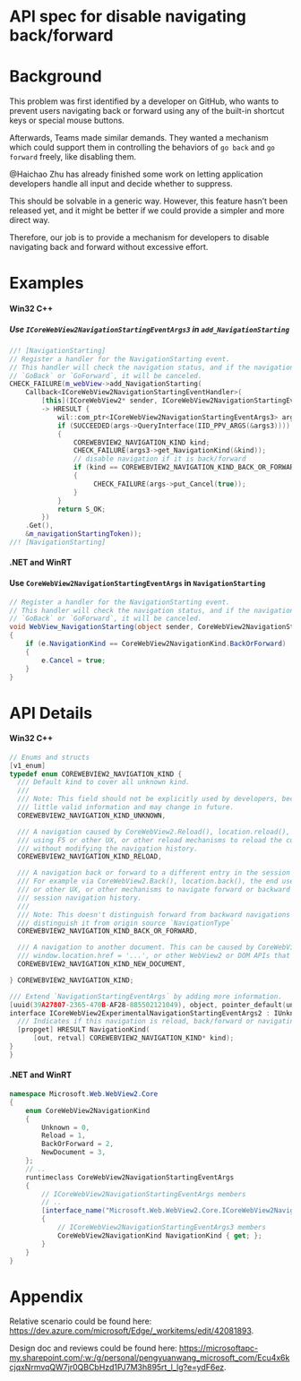 # API spec for disable navigating back/forward

# Background
This problem was first identified by a developer on GitHub, who wants to prevent users navigating
back or forward using any of the built-in shortcut keys or special mouse buttons.

Afterwards, Teams made similar demands. They wanted a mechanism which could support them in
controlling the behaviors of `go back` and `go forward` freely, like disabling them.

@Haichao Zhu has already finished some work on letting application developers handle all input and
decide whether to suppress. 

This should be solvable in a generic way. However, this feature hasn’t been released yet, and it might
be better if we could provide a simpler and more direct way. 

Therefore, our job is to provide a mechanism for developers to disable navigating back and forward
without excessive effort.


# Examples
#### Win32 C++

##### Use `ICoreWebView2NavigationStartingEventArgs3` in `add_NavigationStarting`

```c++
//! [NavigationStarting]
// Register a handler for the NavigationStarting event.
// This handler will check the navigation status, and if the navigation is
// `GoBack` or `GoForward`, it will be canceled.
CHECK_FAILURE(m_webView->add_NavigationStarting(
    Callback<ICoreWebView2NavigationStartingEventHandler>(
        [this](ICoreWebView2* sender, ICoreWebView2NavigationStartingEventArgs* args)
        -> HRESULT {
            wil::com_ptr<ICoreWebView2NavigationStartingEventArgs3> args3;
            if (SUCCEEDED(args->QueryInterface(IID_PPV_ARGS(&args3))))
            {
                COREWEBVIEW2_NAVIGATION_KIND kind;
                CHECK_FAILURE(args3->get_NavigationKind(&kind));
                // disable navigation if it is back/forward
                if (kind == COREWEBVIEW2_NAVIGATION_KIND_BACK_OR_FORWARD)
                {
                     CHECK_FAILURE(args->put_Cancel(true));
                }
            }
            return S_OK;
        })
    .Get(),
    &m_navigationStartingToken));
//! [NavigationStarting]
```

#### .NET and WinRT

#### Use `CoreWebView2NavigationStartingEventArgs` in `NavigationStarting`

```c#
// Register a handler for the NavigationStarting event.
// This handler will check the navigation status, and if the navigation is
// `GoBack` or `GoForward`, it will be canceled.
void WebView_NavigationStarting(object sender, CoreWebView2NavigationStartingEventArgs e)
{
    if (e.NavigationKind == CoreWebView2NavigationKind.BackOrForward)
    {
        e.Cancel = true;
    }
}
```

# API Details
#### Win32 C++

```c++
// Enums and structs
[v1_enum]
typedef enum COREWEBVIEW2_NAVIGATION_KIND {
  /// Default kind to cover all unknown kind.
  /// 
  /// Note: This field should not be explicitly used by developers, because this kind contains
  /// little valid information and may change in future.
  COREWEBVIEW2_NAVIGATION_KIND_UNKNOWN,

  /// A navigation caused by CoreWebView2.Reload(), location.reload(), the end user 
  /// using F5 or other UX, or other reload mechanisms to reload the current document 
  /// without modifying the navigation history.
  COREWEBVIEW2_NAVIGATION_KIND_RELOAD,

  /// A navigation back or forward to a different entry in the session navigation history. 
  /// For example via CoreWebView2.Back(), location.back(), the end user pressing Alt+Left 
  /// or other UX, or other mechanisms to navigate forward or backward in the current 
  /// session navigation history.
  ///
  /// Note: This doesn't distinguish forward from backward navigations because we can't 
  /// distinguish it from origin source `NavigationType`
  COREWEBVIEW2_NAVIGATION_KIND_BACK_OR_FORWARD,

  /// A navigation to another document. This can be caused by CoreWebView2.Navigate(), 
  /// window.location.href = '...', or other WebView2 or DOM APIs that navigate to a specific URI.
  COREWEBVIEW2_NAVIGATION_KIND_NEW_DOCUMENT,

} COREWEBVIEW2_NAVIGATION_KIND;

/// Extend `NavigationStartingEventArgs` by adding more information.
[uuid(39A27807-2365-470B-AF28-885502121049), object, pointer_default(unique)]
interface ICoreWebView2ExperimentalNavigationStartingEventArgs2 : IUnknown {
  /// Indicates if this navigation is reload, back/forward or navigating to another document 
  [propget] HRESULT NavigationKind(
      [out, retval] COREWEBVIEW2_NAVIGATION_KIND* kind);
}
}
```

#### .NET and WinRT

```c# (but really MIDL3)
namespace Microsoft.Web.WebView2.Core
{
    enum CoreWebView2NavigationKind
    {
        Unknown = 0,
        Reload = 1,
        BackOrForward = 2,
        NewDocument = 3,
    };
    // ..
    runtimeclass CoreWebView2NavigationStartingEventArgs
    {
        // ICoreWebView2NavigationStartingEventArgs members
        // ..
        [interface_name("Microsoft.Web.WebView2.Core.ICoreWebView2NavigationStartingEventArgs3")]
        {
            // ICoreWebView2NavigationStartingEventArgs3 members
            CoreWebView2NavigationKind NavigationKind { get; };
        }
    }
}
```


# Appendix
Relative scenario could be found here: https://dev.azure.com/microsoft/Edge/_workitems/edit/42081893.

Design doc and reviews could be found here: https://microsoftapc-my.sharepoint.com/:w:/g/personal/pengyuanwang_microsoft_com/Ecu4x6kcjqxNrmvqQW7jr0QBCbHzd1PJ7M3h895rt_l_lg?e=ydF6ez.
